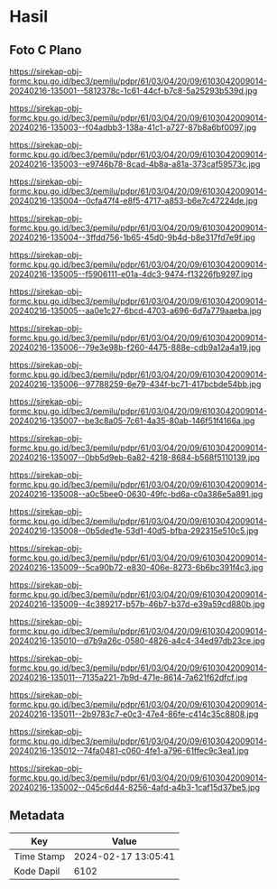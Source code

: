# Hasil

## Foto C Plano

https://sirekap-obj-formc.kpu.go.id/bec3/pemilu/pdpr/61/03/04/20/09/6103042009014-20240216-135001--5812378c-1c61-44cf-b7c8-5a25293b539d.jpg

https://sirekap-obj-formc.kpu.go.id/bec3/pemilu/pdpr/61/03/04/20/09/6103042009014-20240216-135003--f04adbb3-138a-41c1-a727-87b8a6bf0097.jpg

https://sirekap-obj-formc.kpu.go.id/bec3/pemilu/pdpr/61/03/04/20/09/6103042009014-20240216-135003--e9746b78-8cad-4b8a-a81a-373caf59573c.jpg

https://sirekap-obj-formc.kpu.go.id/bec3/pemilu/pdpr/61/03/04/20/09/6103042009014-20240216-135004--0cfa47f4-e8f5-4717-a853-b6e7c47224de.jpg

https://sirekap-obj-formc.kpu.go.id/bec3/pemilu/pdpr/61/03/04/20/09/6103042009014-20240216-135004--3ffdd756-1b65-45d0-9b4d-b8e317fd7e9f.jpg

https://sirekap-obj-formc.kpu.go.id/bec3/pemilu/pdpr/61/03/04/20/09/6103042009014-20240216-135005--f5906111-e01a-4dc3-9474-f13226fb9297.jpg

https://sirekap-obj-formc.kpu.go.id/bec3/pemilu/pdpr/61/03/04/20/09/6103042009014-20240216-135005--aa0e1c27-6bcd-4703-a696-6d7a779aaeba.jpg

https://sirekap-obj-formc.kpu.go.id/bec3/pemilu/pdpr/61/03/04/20/09/6103042009014-20240216-135006--79e3e98b-f260-4475-888e-cdb9a12a4a19.jpg

https://sirekap-obj-formc.kpu.go.id/bec3/pemilu/pdpr/61/03/04/20/09/6103042009014-20240216-135006--97788259-6e79-434f-bc71-417bcbde54bb.jpg

https://sirekap-obj-formc.kpu.go.id/bec3/pemilu/pdpr/61/03/04/20/09/6103042009014-20240216-135007--be3c8a05-7c61-4a35-80ab-146f51f4166a.jpg

https://sirekap-obj-formc.kpu.go.id/bec3/pemilu/pdpr/61/03/04/20/09/6103042009014-20240216-135007--0bb5d9eb-6a82-4218-8684-b568f5110139.jpg

https://sirekap-obj-formc.kpu.go.id/bec3/pemilu/pdpr/61/03/04/20/09/6103042009014-20240216-135008--a0c5bee0-0630-49fc-bd6a-c0a386e5a891.jpg

https://sirekap-obj-formc.kpu.go.id/bec3/pemilu/pdpr/61/03/04/20/09/6103042009014-20240216-135008--0b5ded1e-53d1-40d5-bfba-292315e510c5.jpg

https://sirekap-obj-formc.kpu.go.id/bec3/pemilu/pdpr/61/03/04/20/09/6103042009014-20240216-135009--5ca90b72-e830-406e-8273-6b6bc391f4c3.jpg

https://sirekap-obj-formc.kpu.go.id/bec3/pemilu/pdpr/61/03/04/20/09/6103042009014-20240216-135009--4c389217-b57b-46b7-b37d-e39a59cd880b.jpg

https://sirekap-obj-formc.kpu.go.id/bec3/pemilu/pdpr/61/03/04/20/09/6103042009014-20240216-135010--d7b9a26c-0580-4826-a4c4-34ed97db23ce.jpg

https://sirekap-obj-formc.kpu.go.id/bec3/pemilu/pdpr/61/03/04/20/09/6103042009014-20240216-135011--7135a221-7b9d-471e-8614-7a621f62dfcf.jpg

https://sirekap-obj-formc.kpu.go.id/bec3/pemilu/pdpr/61/03/04/20/09/6103042009014-20240216-135011--2b9783c7-e0c3-47e4-86fe-c414c35c8808.jpg

https://sirekap-obj-formc.kpu.go.id/bec3/pemilu/pdpr/61/03/04/20/09/6103042009014-20240216-135012--74fa0481-c060-4fe1-a796-61ffec9c3ea1.jpg

https://sirekap-obj-formc.kpu.go.id/bec3/pemilu/pdpr/61/03/04/20/09/6103042009014-20240216-135002--045c6d44-8256-4afd-a4b3-1caf15d37be5.jpg


## Metadata

| Key        | Value               |
| ---------- | ------------------- |
| Time Stamp | 2024-02-17 13:05:41 |
| Kode Dapil | 6102                |




